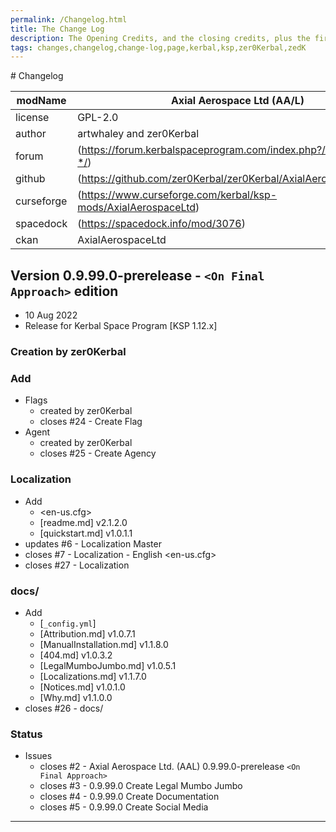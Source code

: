 ```yaml
---
permalink: /Changelog.html
title: The Change Log
description: The Opening Credits, and the closing credits, plus the first of two (or is three) end credit scenes
tags: changes,changelog,change-log,page,kerbal,ksp,zer0Kerbal,zedK
---
```


<!-- 
hdr-changelog.md v1.0.0.0
Axial Aerospace Ltd (AA/L)
created: 13 May 2022
updated:
CC BY-ND 4.0 by zer0Kerbal
--># Changelog  
  
| modName    | Axial Aerospace Ltd (AA/L)                                        |
| ---------- | ----------------------------------------------------------------- |
| license    | GPL-2.0                                                           |
| author     | artwhaley and zer0Kerbal                                          |
| forum      | (https://forum.kerbalspaceprogram.com/index.php?/topic/209301-*/) |
| github     | (https://github.com/zer0Kerbal/zer0Kerbal/AxialAerospaceLtd)      |
| curseforge | (https://www.curseforge.com/kerbal/ksp-mods/AxialAerospaceLtd)    |
| spacedock  | (https://spacedock.info/mod/3076)                                 |
| ckan       | AxialAerospaceLtd                                                 |

## Version 0.9.99.0-prerelease - `<On Final Approach>` edition

* 10 Aug 2022  
* Release for Kerbal Space Program [KSP 1.12.x]

### Creation by zer0Kerbal

### Add

* Flags
  * created by zer0Kerbal
  * closes #24 - Create Flag
* Agent
  * created by zer0Kerbal
  * closes #25 - Create Agency

### Localization

* Add
  * <en-us.cfg>
  * [readme.md] v2.1.2.0
  * [quickstart.md] v1.0.1.1
* updates #6 - Localization Master
* closes #7 - Localization - English <en-us.cfg>
* closes #27 - Localization

### docs/

* Add
  * [`_config.yml`]
  * [Attribution.md] v1.0.7.1
  * [ManualInstallation.md] v1.1.8.0
  * [404.md] v1.0.3.2
  * [LegalMumboJumbo.md] v1.0.5.1
  * [Localizations.md] v1.1.7.0
  * [Notices.md] v1.0.1.0
  * [Why.md] v1.1.0.0
* closes #26 - docs/

### Status

* Issues
  * closes #2 - Axial Aerospace Ltd. (AAL) 0.9.99.0-prerelease `<On Final Approach>`
  * closes #3 - 0.9.99.0 Create Legal Mumbo Jumbo
  * closes #4 - 0.9.99.0 Create Documentation
  * closes #5 - 0.9.99.0 Create Social Media

---
